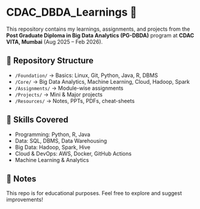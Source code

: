# CDAC_DBDA_Learnings 📘

This repository contains my learnings, assignments, and projects from the **Post Graduate Diploma in Big Data Analytics (PG-DBDA)** program at **CDAC VITA, Mumbai** (Aug 2025 – Feb 2026).

## 📂 Repository Structure
- `/Foundation/` → Basics: Linux, Git, Python, Java, R, DBMS
- `/Core/` → Big Data Analytics, Machine Learning, Cloud, Hadoop, Spark
- `/Assignments/` → Module-wise assignments
- `/Projects/` → Mini & Major projects
- `/Resources/` → Notes, PPTs, PDFs, cheat-sheets

## 🚀 Skills Covered
- Programming: Python, R, Java
- Data: SQL, DBMS, Data Warehousing
- Big Data: Hadoop, Spark, Hive
- Cloud & DevOps: AWS, Docker, GitHub Actions
- Machine Learning & Analytics

## 🔖 Notes
This repo is for educational purposes. Feel free to explore and suggest improvements!
